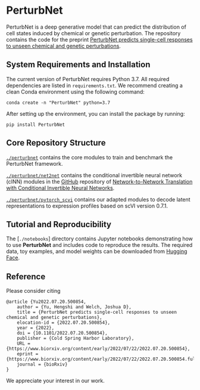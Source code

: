 # PerturbNet

PerturbNet is a deep generative model that can predict the distribution of cell states induced by chemical or genetic perturbation. The repository contains the code for the preprint [PerturbNet predicts single-cell responses to unseen chemical and genetic perturbations](https://www.biorxiv.org/content/10.1101/2022.07.20.500854v2).



## System Requirements and Installation

The current version of PerturbNet requires Python 3.7. All required dependencies are listed in ```requirements.txt```. We recommend creating a clean Conda environment using the following command:

```
conda create -n "PerturbNet" python=3.7
```
After setting up the environment, you can install the package by running:  
```
pip install PerturbNet
```

##  Core Repository Structure

[`./perturbnet`](https://github.com/welch-lab/PerturbNet/tree/main/perturbnet) contains the core modules to train and benchmark the PerturbNet framework. 

[`./perturbnet/net2net`](https://github.com/welch-lab/PerturbNet/tree/main/net2net) contains the conditional invertible neural network (cINN) modules in the [GitHub](https://github.com/CompVis/net2net/tree/master/net2net) repository of [Network-to-Network Translation with Conditional Invertible Neural Networks](https://arxiv.org/abs/2005.13580). 


[`./perturbnet/pytorch_scvi`](https://github.com/welch-lab/PerturbNet/tree/main/pytorch_scvi) contains our adapted modules to decode latent representations to expression profiles based on scVI version 0.7.1.


## Tutorial and Reproducibility
The [`./notebooks`] directory contains Jupyter notebooks demonstrating how to use **PerturbNet** and includes code to reproduce the results. The required data, toy examples, and model weights can be downloaded from [Hugging Face](https://huggingface.co/cyclopeta/PerturbNet_reproduce/tree/main).



## Reference

Please consider citing

```
@article {Yu2022.07.20.500854,
	author = {Yu, Hengshi and Welch, Joshua D},
	title = {PerturbNet predicts single-cell responses to unseen chemical and genetic perturbations},
	elocation-id = {2022.07.20.500854},
	year = {2022},
	doi = {10.1101/2022.07.20.500854},
	publisher = {Cold Spring Harbor Laboratory},
	URL = {https://www.biorxiv.org/content/early/2022/07/22/2022.07.20.500854},
	eprint = {https://www.biorxiv.org/content/early/2022/07/22/2022.07.20.500854.full.pdf},
	journal = {bioRxiv}
}

```
We appreciate your interest in our work. 
